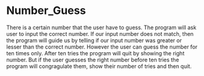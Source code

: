 # Number_Guess
There is a certain number that the user have to guess.
The program will ask user to input the correct number. If our input number does not match, then the program will guide us by telling if our input number was greater or lesser than the correct number. 
However the user can guess the number for ten times only. After ten tries the program will quit by showing the right number.
But if the user guesses the right number before ten tries the program will congragulate them, show their number of tries and then quit.
